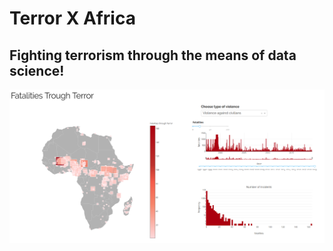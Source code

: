 # Terror X Africa

## Fighting terrorism through the means of data science!

![eqd](/img/thumbnail.png)
